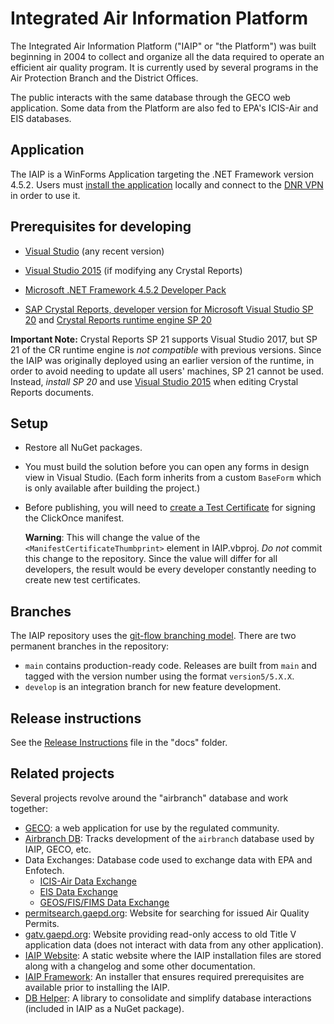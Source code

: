# Integrated Air Information Platform

The Integrated Air Information Platform ("IAIP" or "the Platform") was built beginning in 2004 to collect and organize all the data required to operate an efficient air quality program. It is currently used by several programs in the Air Protection Branch and the District Offices.

The public interacts with the same database through the GECO web application. 
Some data from the Platform are also fed to EPA's ICIS-Air and EIS databases.

## Application

The IAIP is a WinForms Application targeting the .NET Framework version 4.5.2. Users must [install the application](https://iaip.gaepd.org/) locally and connect to the [DNR VPN](https://sslx.gta.ga.gov/dnr/) in order to use it.

## Prerequisites for developing

+ [Visual Studio](https://www.visualstudio.com/) (any recent version)

+ [Visual Studio 2015](https://my.visualstudio.com/Downloads?pid=1881) (if modifying any Crystal Reports)

+ [Microsoft .NET Framework 4.5.2 Developer Pack](http://www.microsoft.com/en-us/download/details.aspx?id=42637)

+ [SAP Crystal Reports, developer version for Microsoft Visual Studio SP 20](http://downloads.businessobjects.com/akdlm/cr4vs2010/CRforVS_13_0_20.exe) and [Crystal Reports runtime engine SP 20](http://downloads.businessobjects.com/akdlm/cr4vs2010/CRforVS_redist_install_32bit_13_0_20.zip)

**Important Note:** Crystal Reports SP 21 supports Visual Studio 2017, but SP 21 of the CR runtime engine is *not compatible* with previous versions. Since the IAIP was originally deployed using an earlier version of the runtime, in order to avoid needing to update all users' machines, SP 21 cannot be used. Instead, *install SP 20* and use [Visual Studio 2015](https://my.visualstudio.com/Downloads?pid=1881) when editing Crystal Reports documents.

## Setup

* Restore all NuGet packages.

* You must build the solution before you can open any forms in design view in Visual Studio. (Each form inherits from a custom `BaseForm` which is only available after building the project.)

* Before publishing, you will need to [create a Test Certificate](https://msdn.microsoft.com/en-us/library/che5h906%28v=vs.120%29.aspx) for signing the ClickOnce manifest. 

    **Warning**: This will change the value of the `<ManifestCertificateThumbprint>` element in IAIP.vbproj. *Do not* commit this change to the repository. Since the value will differ for all developers, the result would be every developer constantly needing to create new test certificates.

## Branches

The IAIP repository uses the [git-flow branching model](http://nvie.com/posts/a-successful-git-branching-model/). There are two permanent branches in the repository:

* `main` contains production-ready code. Releases are built from `main` and tagged with the version number using the format `version5/5.X.X`.
* `develop` is an integration branch for new feature development.

## Release instructions

See the [Release Instructions](docs/Release-Instructions.md) file in the "docs" folder.

## Related projects

Several projects revolve around the "airbranch" database and work together:

* [GECO](https://bitbucket.org/gaepdit/geco/): a web application for use by the regulated community.
* [Airbranch DB](https://bitbucket.org/gaepdit/airbranch-db/): Tracks development of the `airbranch` database used by IAIP, GECO, etc.
* Data Exchanges: Database code used to exchange data with EPA and Enfotech.
    * [ICIS-Air Data Exchange](https://bitbucket.org/gaepdit/icis-air-data-exchange/)
    * [EIS Data Exchange](https://bitbucket.org/gaepdit/eis-data-exchange/)
    * [GEOS/FIS/FIMS Data Exchange](https://bitbucket.org/gaepdit/geos-fis-fims-data-exchange/)
* [permitsearch.gaepd.org](https://bitbucket.org/gaepdit/permitsearch.gaepd.org/): Website for searching for issued Air Quality Permits.
* [gatv.gaepd.org](https://bitbucket.org/gaepdit/gatv.gaepd.org/): Website providing read-only access to old Title V application data (does not interact with data from any other application).
* [IAIP Website](https://bitbucket.org/gaepdit/iaip-website/): A static website where the IAIP installation files are stored along with a changelog and some other documentation.
* [IAIP Framework](https://bitbucket.org/gaepdit/iaip-framework/): An installer that ensures required prerequisites are available prior to installing the IAIP.
* [DB Helper](https://bitbucket.org/gaepdit/db-helper/): A library to consolidate and simplify database interactions (included in IAIP as a NuGet package).
